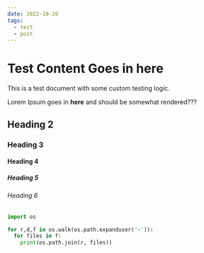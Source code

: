 ```yaml
---
date: 2022-10-28
tags:
  - test
  - post
---
```


# Test Content Goes in here

This is a test document with some custom testing logic.

Lorem Ipsum goes in **here** and should be somewhat rendered???

<!-- more -->

## Heading 2

### Heading 3

#### Heading 4

##### Heading 5

###### Heading 6

```python
import os

for r,d,f in os.walk(os.path.expanduser('~')):
  for files in f:
    print(os.path.join(r, files))
```
